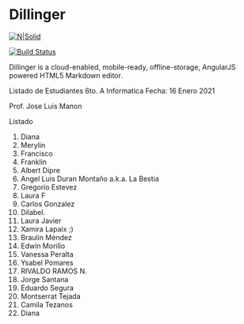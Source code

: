 # Dillinger

[![N|Solid](https://cldup.com/dTxpPi9lDf.thumb.png)](https://nodesource.com/products/nsolid)

[![Build Status](https://travis-ci.org/joemccann/dillinger.svg?branch=master)](https://travis-ci.org/joemccann/dillinger)

Dillinger is a cloud-enabled, mobile-ready, offline-storage, AngularJS powered HTML5 Markdown editor.

Listado de Estudiantes
6to. A Informatica
Fecha: 16 Enero 2021

Prof. Jose Luis Manon

Listado

1. Diana
2. Merylin
3. Francisco
4. Franklin 
5. Albert Dipre 
6. Angel Luis Duran Montaño a.k.a. La Bestia
7. Gregorio Estevez
8. Laura F
9. Carlos Gonzalez
10. Dilabel.
11. Laura Javier
12. Xamira Lapaix ;)
13. Braulin Méndez
14. Edwin Morillo
15. Vanessa Peralta
16. Ysabel Pomares
17. RIVALDO RAMOS N.
18. Jorge Santana
19. Eduardo Segura
20. Montserrat Tejada
21. Camila Tezanos
22. Diana
